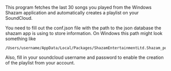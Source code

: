 This program fetches the last 30 songs you played from the Windows Shazam application and automatically creates a playlist on your SoundCloud.

You need to fill out the conf.json file with the path to the json database the shazam app is using to store information.
On Windows this path might look something like

```
/Users/username/AppData/Local/Packages/ShazamEntertainmentLtd.Shazam_pqbynwjfrbcg4/LocalState/AppState.json
```

Also, fill in your soundcloud username and password to enable the creation of the
playlist from your account.
